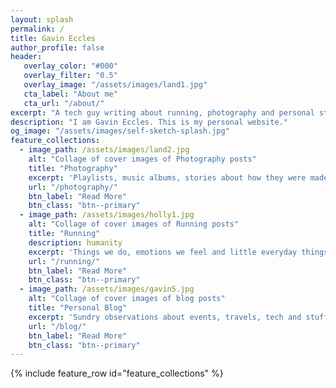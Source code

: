 ```yaml
---
layout: splash
permalink: /
title: Gavin Eccles
author_profile: false
header:
   overlay_color: "#000"
   overlay_filter: "0.5"
   overlay_image: "/assets/images/land1.jpg"
   cta_label: "About me"
   cta_url: "/about/"
excerpt: "A tech guy writing about running, photography and personal stuff."
description: "I am Gavin Eccles. This is my personal website."
og_image: "/assets/images/self-sketch-splash.jpg"
feature_collections:
  - image_path: /assets/images/land2.jpg
    alt: "Collage of cover images of Photography posts"
    title: "Photography"
    excerpt: 'Playlists, music albums, stories about how they were made or how I found them.'
    url: "/photography/"
    btn_label: "Read More"
    btn_class: "btn--primary"
  - image_path: /assets/images/holly1.jpg
    alt: "Collage of cover images of Running posts"
    title: "Running"
    description: humanity
    excerpt: 'Things we do, emotions we feel and little everyday things that make us human.'
    url: "/running/"
    btn_label: "Read More"
    btn_class: "btn--primary"
  - image_path: /assets/images/gavin5.jpg
    alt: "Collage of cover images of blog posts"
    title: "Personal Blog"
    excerpt: 'Sundry observations about events, travels, tech and stuff in an ordinary life.'
    url: "/blog/"
    btn_label: "Read More"
    btn_class: "btn--primary"
---
```


{% include feature_row id="feature_collections" %}

